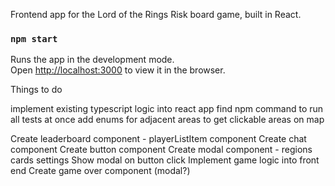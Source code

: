 Frontend app for the Lord of the Rings Risk board game, built in React. 




### `npm start`
Runs the app in the development mode.<br>
Open [http://localhost:3000](http://localhost:3000) to view it in the browser.


Things to do


implement existing typescript logic into react app
find npm command to run all tests at once
add enums for adjacent areas to get clickable areas on map

Create leaderboard component -
    playerListItem component
Create chat component
Create button component
Create modal component - 
    regions
    cards
    settings
Show modal on button click
Implement game logic into front end
Create game over component (modal?)


